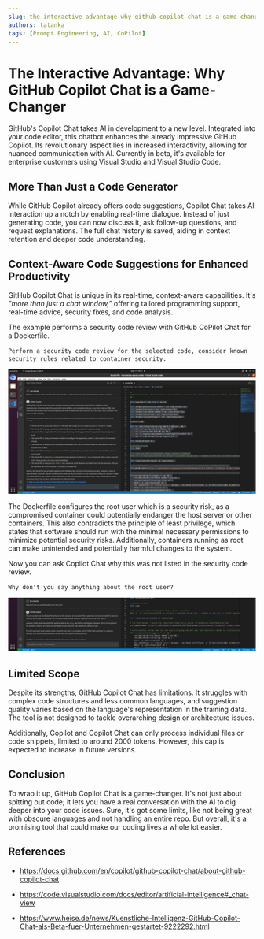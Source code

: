 ```yaml
---
slug: the-interactive-advantage-why-github-copilot-chat-is-a-game-changer
authors: tatanka
tags: [Prompt Engineering, AI, CoPilot]
---
```


# The Interactive Advantage: Why GitHub Copilot Chat is a Game-Changer

GitHub's Copilot Chat takes AI in development to a new level. Integrated into your code editor, this chatbot enhances the already impressive GitHub Copilot. Its revolutionary aspect lies in increased interactivity, allowing for nuanced communication with AI. Currently in beta, it's available for enterprise customers using Visual Studio and Visual Studio Code.

<!--truncate-->

## More Than Just a Code Generator

While GitHub Copilot already offers code suggestions, Copilot Chat takes AI interaction up a notch by enabling real-time dialogue. Instead of just generating code, you can now discuss it, ask follow-up questions, and request explanations. The full chat history is saved, aiding in context retention and deeper code understanding.

## Context-Aware Code Suggestions for Enhanced Productivity

GitHub Copilot Chat is unique in its real-time, context-aware capabilities. It's _"more than just a chat window,"_ offering tailored programming support, real-time advice, security fixes, and code analysis.

The example performs a security code review with GitHub CoPilot Chat for a Dockerfile.

```plaintext
Perform a security code review for the selected code, consider known security rules related to container security.
```

![Dockerfile Security Code Reivew](assets/Screenshot_from_2023-09-11_19-21-02.png)

The Dockerfile configures the root user which is a security risk, as a compromised container could potentially endanger the host server or other containers. This also contradicts the principle of least privilege, which states that software should run with the minimal necessary permissions to minimize potential security risks. Additionally, containers running as root can make unintended and potentially harmful changes to the system.

Now you can ask Copilot Chat why this was not listed in the security code review.

```plaintext
Why don't you say anything about the root user?
```

![Dockerfile Security Code Reivew No Root](assets/Screenshot_from_2023-09-12_21-42-42.png)

## Limited Scope

Despite its strengths, GitHub Copilot Chat has limitations. It struggles with complex code structures and less common languages, and suggestion quality varies based on the language's representation in the training data. The tool is not designed to tackle overarching design or architecture issues.

Additionally, Copilot and Copilot Chat can only process individual files or code snippets, limited to around 2000 tokens. However, this cap is expected to increase in future versions.

## Conclusion

To wrap it up, GitHub Copilot Chat is a game-changer. It's not just about spitting out code; it lets you have a real conversation with the AI to dig deeper into your code issues. Sure, it's got some limits, like not being great with obscure languages and not handling an entire repo. But overall, it's a promising tool that could make our coding lives a whole lot easier.

## References

- https://docs.github.com/en/copilot/github-copilot-chat/about-github-copilot-chat

- https://code.visualstudio.com/docs/editor/artificial-intelligence#_chat-view

- https://www.heise.de/news/Kuenstliche-Intelligenz-GitHub-Copilot-Chat-als-Beta-fuer-Unternehmen-gestartet-9222292.html
